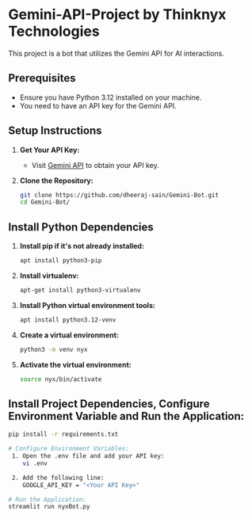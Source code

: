 # Gemini-API-Project by Thinknyx Technologies

This project is a bot that utilizes the Gemini API for AI interactions.

## Prerequisites

- Ensure you have Python 3.12 installed on your machine.
- You need to have an API key for the Gemini API.

## Setup Instructions

1. **Get Your API Key:**
   - Visit [Gemini API](https://ai.google.dev/gemini-api) to obtain your API key.

2. **Clone the Repository:**
   ```bash
   git clone https://github.com/dheeraj-sain/Gemini-Bot.git
   cd Gemini-Bot/

## Install Python Dependencies

1. **Install pip if it's not already installed:**
   ```bash
   apt install python3-pip

2. **Install virtualenv:**
   ```bash
   apt-get install python3-virtualenv
   
3. **Install Python virtual environment tools:**
   ```bash
   apt install python3.12-venv

4. **Create a virtual environment:**
   ```bash
   python3 -m venv nyx
   
5. **Activate the virtual environment:**
   ```bash
   source nyx/bin/activate

## Install Project Dependencies, Configure Environment Variable and Run the Application:
   ```bash
   pip install -r requirements.txt

# Configure Environment Variables:
    1. Open the .env file and add your API key:
       vi .env

    2. Add the following line:
       GOOGLE_API_KEY = "<Your API Key>"

# Run the Application:
   streamlit run nyxBot.py
